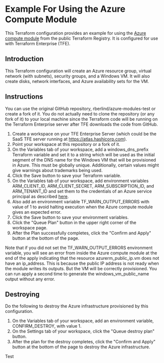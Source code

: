 # Example For Using the Azure Compute Module
This Terraform configuration provides an example for using the [Azure compute module](https://registry.terraform.io/modules/Azure/compute/azurerm/1.1.0) from the public Terraform Registry. It is configured for use with Terraform Enterprise (TFE).

## Introduction
This Terraform configuration will create an Azure resource group, virtual network (with subnets), security groups, and a Windows VM. It will also create disks, network interfaces, and Azure availability sets for the VM.

## Instructions
You can use the original GitHub repository, rberlind/azure-modules-test or create a fork of it. You do not actually need to clone the repository (or any fork of it) to your local machine since the Terraform code will be running on the Terraform Enterprise server after TFE downloads the code from GitHub.

1. Create a workspace on your TFE Enterprise Server (which could be the SaaS TFE server running at https://atlas.hashicorp.com).
1. Point your workspace at this repository or a fork of it.
1. On the Variables tab of your workspace, add a windows_dns_prefix Terraform variable and set it to a string which will be used as the initial segment of the DNS name for the Windows VM that will be provisioned in Azure. This must be globally unique. Additionally, certain values might give warnings about trademarks being used.
1. Click the Save button to save your Terraform variable.
1. On the Variables tab of your workspace, add environment variables ARM_CLIENT_ID, ARM_CLIENT_SECRET, ARM_SUBSCRIPTION_ID, and ARM_TENANT_ID and set them to the  credentials of an Azure service principal as described [here](https://www.terraform.io/docs/providers/azurerm/authenticating_via_service_principal.html).
1. Also add an environment variable TF_WARN_OUTPUT_ERRORS with value of 1 to avoid halting execution when the Azure compute module gives an expected error.
1. Click the Save button to save your environment variables.
1. Click the "Queue Plan" button in the upper right corner of the workspace page.
1. After the Plan successfully completes, click the "Confirm and Apply" button at the bottom of the page.

Note that if you did not set the TF_WARN_OUTPUT_ERRORS environment variable, you will see an error from inside the Azure compute module at the end of the apply indicating that the resource azurerm_public_ip.vm does not have an ip_address. This is because the public IP address is not ready when the module writes its outputs. But the VM will be correctly provisioned. You can run apply a second time to generate the windows_vm_public_name output without any error.

## Destroying
Do the following to destroy the Azure infrastructure provisioned by this configuration.

1. On the Variables tab of your workspace, add an environment variable, CONFIRM_DESTROY, with value 1.
1. On the Settings tab of your workspace, click the "Queue destroy plan" button.
1. After the plan for the destroy completes, click the "Confirm and Apply" button at the bottom of the page to destroy the Azure infrastructure.

Test
